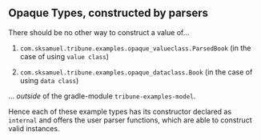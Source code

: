 
## Opaque Types, constructed by parsers

There should be no other way to construct a value of...

1) `com.sksamuel.tribune.examples.opaque_valueclass.ParsedBook` (in the case of using `value class`)

2) `com.sksamuel.tribune.examples.opaque_dataclass.Book` (in the case of using `data class`)

... _outside_ of the gradle-module `tribune-examples-model`.

Hence each of these example types has its constructor declared as `internal`
and offers the user parser functions, which are able to construct valid instances.
